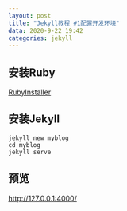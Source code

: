 ```yaml
---
layout: post
title: "Jekyll教程 #1配置开发环境"
data: 2020-9-22 19:42
categories: jekyll
---
```


## 安装Ruby

[RubyInstaller](https://rubyinstaller.org/downloads/)

## 安装Jekyll

```shell
jekyll new myblog
cd myblog
jekyll serve
```

## 预览

http://127.0.0.1:4000/